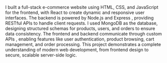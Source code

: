 
   I built a full-stack e-commerce website using HTML, CSS, and JavaScript for the frontend, with React to create dynamic and responsive user interfaces. The backend is powered by Node.js and Express , providing RESTful APIs to handle client requests. I used MongoDB as the database, designing structured schemas for products, users, and orders to ensure data consistency. The frontend and backend communicate through custom APIs , enabling features like user authentication, product browsing, cart management, and order processing. This project demonstrates a complete understanding of modern web development, from frontend design to secure, scalable server-side logic.


















